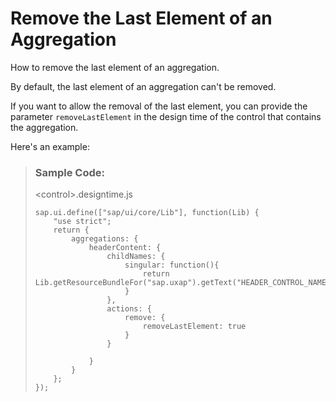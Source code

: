 <!-- loio1add46d522fa4ed28b06b8f2bc27f2bb -->

# Remove the Last Element of an Aggregation

How to remove the last element of an aggregation.

By default, the last element of an aggregation can't be removed.

If you want to allow the removal of the last element, you can provide the parameter `removeLastElement` in the design time of the control that contains the aggregation.

Here's an example:

> ### Sample Code:  
> <control\>.designtime.js
> 
> ```
> sap.ui.define(["sap/ui/core/Lib"], function(Lib) {
>     "use strict";
>     return {
>         aggregations: {
>             headerContent: {
>                 childNames: {
>                     singular: function(){
>                         return Lib.getResourceBundleFor("sap.uxap").getText("HEADER_CONTROL_NAME");
>                     }
>                 },
>                 actions: {
>                     remove: {
>                         removeLastElement: true
>                     }
>                 }
> 
>             }
>         }
>     };
> });
> ```

